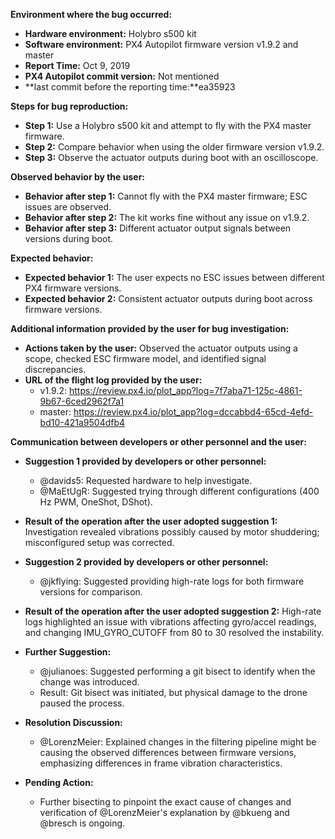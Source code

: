 **Environment where the bug occurred:**

- **Hardware environment:** Holybro s500 kit
- **Software environment:** PX4 Autopilot firmware version v1.9.2 and master
- **Report Time:** Oct 9, 2019
- **PX4 Autopilot commit version:** Not mentioned
- **last commit before the reporting time:**ea35923

**Steps for bug reproduction:**

- **Step 1:** Use a Holybro s500 kit and attempt to fly with the PX4 master firmware.
- **Step 2:** Compare behavior when using the older firmware version v1.9.2.
- **Step 3:** Observe the actuator outputs during boot with an oscilloscope.

**Observed behavior by the user:**

- **Behavior after step 1:** Cannot fly with the PX4 master firmware; ESC issues are observed.
- **Behavior after step 2:** The kit works fine without any issue on v1.9.2.
- **Behavior after step 3:** Different actuator output signals between versions during boot.

**Expected behavior:**

- **Expected behavior 1:** The user expects no ESC issues between different PX4 firmware versions.
- **Expected behavior 2:** Consistent actuator outputs during boot across firmware versions.

**Additional information provided by the user for bug investigation:**

- **Actions taken by the user:** Observed the actuator outputs using a scope, checked ESC firmware model, and identified signal discrepancies.
- **URL of the flight log provided by the user:** 
  - v1.9.2: https://review.px4.io/plot_app?log=7f7aba71-125c-4861-9b67-6ced2962f7a1
  - master: https://review.px4.io/plot_app?log=dccabbd4-65cd-4efd-bd10-421a9504dfb4

**Communication between developers or other personnel and the user:**

- **Suggestion 1 provided by developers or other personnel:** 
  - @davids5: Requested hardware to help investigate.
  - @MaEtUgR: Suggested trying through different configurations (400 Hz PWM, OneShot, DShot).

- **Result of the operation after the user adopted suggestion 1:** Investigation revealed vibrations possibly caused by motor shuddering; misconfigured setup was corrected.

- **Suggestion 2 provided by developers or other personnel:** 
  - @jkflying: Suggested providing high-rate logs for both firmware versions for comparison.

- **Result of the operation after the user adopted suggestion 2:** High-rate logs highlighted an issue with vibrations affecting gyro/accel readings, and changing IMU_GYRO_CUTOFF from 80 to 30 resolved the instability.

- **Further Suggestion:** 
  - @julianoes: Suggested performing a git bisect to identify when the change was introduced.
  - Result: Git bisect was initiated, but physical damage to the drone paused the process.

- **Resolution Discussion:**
  - @LorenzMeier: Explained changes in the filtering pipeline might be causing the observed differences between firmware versions, emphasizing differences in frame vibration characteristics.

- **Pending Action:** 
  - Further bisecting to pinpoint the exact cause of changes and verification of @LorenzMeier's explanation by @bkueng and @bresch is ongoing.
